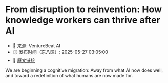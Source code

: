 # From disruption to reinvention: How knowledge workers can thrive after AI
- 📅 来源: VentureBeat AI
- 🕒 发布时间（东八区）: 2025-05-27 03:05:00
- 🔗 [原文链接](https://venturebeat.com/ai/from-disruption-to-reinvention-how-knowledge-workers-can-thrive-after-ai/)

We are beginning a cognitive migration: Away from what AI now does well, and toward a redefinition of what humans are now made for.